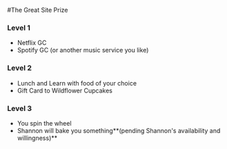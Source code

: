 #The Great Site Prize 
### Level 1 
- Netflix GC 
- Spotify GC (or another music service you like)

### Level 2 
- Lunch and Learn with food of your choice 
- Gift Card to Wildflower Cupcakes 

### Level 3 
- You spin the wheel 
- Shannon will bake you something**(pending Shannon's availability and willingness)**
